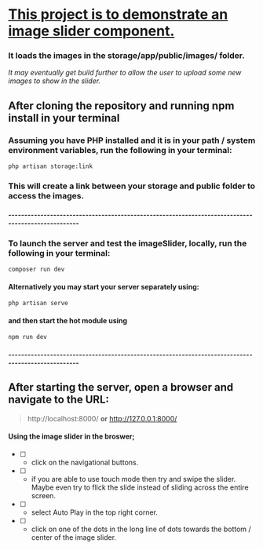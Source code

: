 # <ins> This project is to demonstrate an image slider component.</ins> 
### It loads the images in the storage/app/public/images/ folder.
*It may eventually get build further to allow the user to upload some new images to show in the slider.*

## After cloning the repository and running npm install in your terminal

### Assuming you have PHP installed and it is in your path / system environment variables, run the following in your terminal:
```
php artisan storage:link
```
### This will create a link between your storage and public folder to access the images.

#### --------------------------------------------------------------------------------------------------

### To launch the server and test the imageSlider, locally, run the following in your terminal: 
```
composer run dev
```
#### Alternatively you may start your server separately using: 
```
php artisan serve
```
#### and then start the hot module using
```
npm run dev
```
#### --------------------------------------------------------------------------------------------------

## After starting the server, open a browser and navigate to the URL: 
> http://localhost:8000/
**or**
> http://127.0.0.1:8000/

#### Using the image slider in the broswer;
- [ ] - click on the navigational buttons.
- [ ] - if you are able to use touch mode then try and swipe the slider. Maybe even try to flick the slide instead of sliding across the entire screen.
- [ ] - select Auto Play in the top right corner.
- [ ] - click on one of the dots in the long line of dots towards the bottom / center of the image slider.
